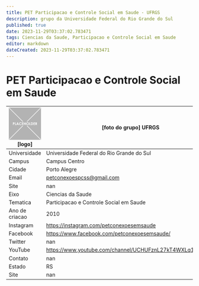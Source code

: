 ```yaml
---
title: PET Participacao e Controle Social em Saude - UFRGS
description: grupo da Universidade Federal do Rio Grande do Sul
published: true
date: 2023-11-29T03:37:02.783471
tags: Ciencias da Saude, Participacao e Controle Social em Saude
editor: markdown
dateCreated: 2023-11-29T03:37:02.783471
---
```


# PET Participacao e Controle Social em Saude


| ![placeholder.png](/placeholder.png) [logo] | [foto do grupo] UFRGS         |
| ------------------------------------------- | ------------------------------------------------- |
| Universidade                                | Universidade Federal do Rio Grande do Sul      |
| Campus                                      | Campus Centro            |
| Cidade                                      | Porto Alegre             |
| Email                                       | petconexoespcss@gmail.com             |
| Site                                        | nan              |
| Eixo                                        | Ciencias da Saude              |
| Tematica                                    | Participacao e Controle Social em Saude          |
| Ano de criacao                              | 2010        |
| Instagram                                   | https://instagram.com/petconexoesemsaude         |
| Facebook                                    | https://www.facebook.com/petconexoesemsaude/          |
| Twitter                                     | nan           |
| YouTube                                     | https://www.youtube.com/channel/UCHUFznL27kT4WXLq1DlWS9w           |
| Contato                                     | nan         |
| Estado                                      |  RS            |
| Site                                        | nan |
